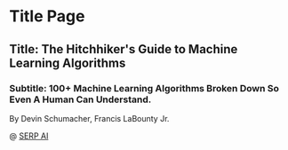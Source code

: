 # Title Page

## Title: The Hitchhiker's Guide to Machine Learning Algorithms

### Subtitle: 100+ Machine Learning Algorithms Broken Down So Even A Human Can Understand.



By Devin Schumacher, Francis LaBounty Jr.

@ [SERP AI](https://serp.ai)
